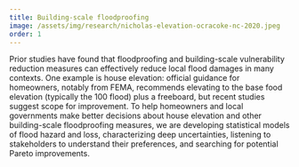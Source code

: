 ```yaml
---
title: Building-scale floodproofing
image: /assets/img/research/nicholas-elevation-ocracoke-nc-2020.jpeg
order: 1
---
```


Prior studies have found that floodproofing and building-scale vulnerability reduction measures can effectively reduce local flood damages in many contexts.
One example is house elevation: official guidance for homeowners, notably from FEMA, recommends elevating to the base food elevation (typically the 100 flood) plus a freeboard, but recent studies suggest scope for improvement.
To help homeowners and local governments make better decisions about house elevation and other building-scale floodproofing measures, we are developing statistical models of flood hazard and loss, characterizing deep uncertainties, listening to stakeholders to understand their preferences, and searching for potential Pareto improvements.
